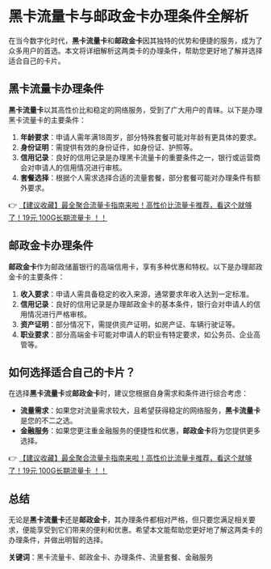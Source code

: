 # 黑卡流量卡与邮政金卡办理条件全解析

在当今数字化时代，**黑卡流量卡**和**邮政金卡**因其独特的优势和便捷的服务，成为了众多用户的首选。本文将详细解析这两类卡的办理条件，帮助您更好地了解并选择适合自己的卡片。

## 黑卡流量卡办理条件

**黑卡流量卡**以其高性价比和稳定的网络服务，受到了广大用户的青睐。以下是办理黑卡流量卡的主要条件：

1. **年龄要求**：申请人需年满18周岁，部分特殊套餐可能对年龄有更具体的要求。
2. **身份证明**：需提供有效的身份证件，如身份证、护照等。
3. **信用记录**：良好的信用记录是办理黑卡流量卡的重要条件之一，银行或运营商会对申请人的信用情况进行审核。
4. **套餐选择**：根据个人需求选择合适的流量套餐，部分套餐可能对办理条件有额外要求。

👉 [【建议收藏】最全聚合流量卡指南来啦！高性价比流量卡推荐，看这个就够了！19元 100G长期流量卡 ！！](https://bit.ly/Liuliangka)

## 邮政金卡办理条件

**邮政金卡**作为邮政储蓄银行的高端信用卡，享有多种优惠和特权。以下是办理邮政金卡的主要条件：

1. **收入要求**：申请人需具备稳定的收入来源，通常要求年收入达到一定标准。
2. **信用记录**：良好的信用记录是办理邮政金卡的基本条件，银行会对申请人的信用情况进行严格审核。
3. **资产证明**：部分情况下，需提供资产证明，如房产证、车辆行驶证等。
4. **职业要求**：部分高端金卡可能对申请人的职业有特定要求，如公务员、企业高管等。

## 如何选择适合自己的卡片？

在选择**黑卡流量卡**或**邮政金卡**时，建议您根据自身需求和条件进行综合考虑：

- **流量需求**：如果您对流量需求较大，且希望获得稳定的网络服务，**黑卡流量卡**是您的不二之选。
- **金融服务**：如果您更注重金融服务的便捷性和优惠，**邮政金卡**将为您提供更多选择。

👉 [【建议收藏】最全聚合流量卡指南来啦！高性价比流量卡推荐，看这个就够了！19元 100G长期流量卡 ！！](https://bit.ly/Liuliangka)

## 总结

无论是**黑卡流量卡**还是**邮政金卡**，其办理条件都相对严格，但只要您满足相关要求，便能享受到它们带来的便利和优惠。希望本文能帮助您更好地了解这两类卡的办理条件，并做出明智的选择。

**关键词**：黑卡流量卡、邮政金卡、办理条件、流量套餐、金融服务